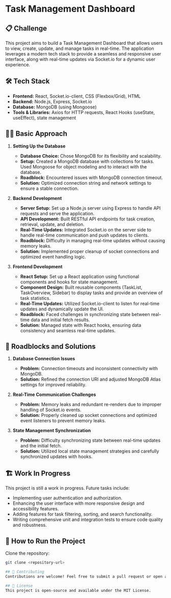 # Task Management Dashboard

## 📋 Challenge

This project aims to build a Task Management Dashboard that allows users to view, create, update, and manage tasks in real-time. The application leverages a modern tech stack to provide a seamless and responsive user interface, along with real-time updates via Socket.io for a dynamic user experience.

## 🛠 Tech Stack

- **Frontend:** React, Socket.io-client, CSS (Flexbox/Grid), HTML
- **Backend:** Node.js, Express, Socket.io
- **Database:** MongoDB (using Mongoose)
- **Tools & Libraries:** Axios for HTTP requests, React Hooks (useState, useEffect), state management

## 🧑‍💻 Basic Approach

1. **Setting Up the Database**
   - **Database Choice:** Chose MongoDB for its flexibility and scalability.
   - **Setup:** Created a MongoDB database with collections for tasks. Used Mongoose for object modeling and to interact with the database.
   - **Roadblock:** Encountered issues with MongoDB connection timeout.
   - **Solution:** Optimized connection string and network settings to ensure a stable connection.

2. **Backend Development**
   - **Server Setup:** Set up a Node.js server using Express to handle API requests and serve the application.
   - **API Development:** Built RESTful API endpoints for task creation, retrieval, update, and deletion.
   - **Real-Time Updates:** Integrated Socket.io on the server side to handle real-time communication and push updates to clients.
   - **Roadblock:** Difficulty in managing real-time updates without causing memory leaks.
   - **Solution:** Implemented proper cleanup of socket connections and optimized event handling logic.

3. **Frontend Development**
   - **React Setup:** Set up a React application using functional components and hooks for state management.
   - **Component Design:** Built reusable components (TaskList, TaskOverview, Sidebar) to display tasks and provide an overview of task statistics.
   - **Real-Time Updates:** Utilized Socket.io-client to listen for real-time updates and dynamically update the UI.
   - **Roadblock:** Faced challenges in synchronizing state between real-time data and initial fetch results.
   - **Solution:** Managed state with React hooks, ensuring data consistency and seamless real-time updates.

## 🚧 Roadblocks and Solutions

1. **Database Connection Issues**
   - **Problem:** Connection timeouts and inconsistent connectivity with MongoDB.
   - **Solution:** Refined the connection URI and adjusted MongoDB Atlas settings for improved reliability.

2. **Real-Time Communication Challenges**
   - **Problem:** Memory leaks and redundant re-renders due to improper handling of Socket.io events.
   - **Solution:** Properly cleaned up socket connections and optimized event listeners to prevent memory leaks.

3. **State Management Synchronization**
   - **Problem:** Difficulty synchronizing state between real-time updates and the initial fetch.
   - **Solution:** Utilized local state management strategies and carefully synchronized updates with hooks.

## 🏗 Work In Progress

This project is still a work in progress. Future tasks include:

- Implementing user authentication and authorization.
- Enhancing the user interface with more responsive design and accessibility features.
- Adding features for task filtering, sorting, and search functionality.
- Writing comprehensive unit and integration tests to ensure code quality and robustness.

## 🚀 How to Run the Project

Clone the repository:

```bash
git clone <repository-url>

## 🤝 Contributing
Contributions are welcome! Feel free to submit a pull request or open an issue.

## 📄 License
This project is open-source and available under the MIT License.